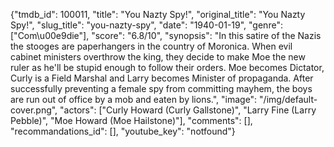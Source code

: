 {"tmdb_id": 100011, "title": "You Nazty Spy!", "original_title": "You Nazty Spy!", "slug_title": "you-nazty-spy", "date": "1940-01-19", "genre": ["Com\u00e9die"], "score": "6.8/10", "synopsis": "In this satire of the Nazis the stooges are paperhangers in the country of Moronica. When evil cabinet ministers overthrow the king, they decide to make Moe the new ruler as he'll be stupid enough to follow their orders. Moe becomes Dictator, Curly is a Field Marshal and Larry becomes Minister of propaganda. After successfully preventing a female spy from committing mayhem, the boys are run out of office by a mob and eaten by lions.", "image": "/img/default-cover.png", "actors": ["Curly Howard (Curly Gallstone)", "Larry Fine (Larry Pebble)", "Moe Howard (Moe Hailstone)"], "comments": [], "recommandations_id": [], "youtube_key": "notfound"}